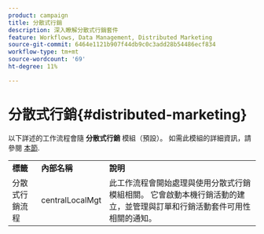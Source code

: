 ```yaml
---
product: campaign
title: 分散式行銷
description: 深入瞭解分散式行銷套件
feature: Workflows, Data Management, Distributed Marketing
source-git-commit: 6464e1121b907f44db9c0c3add28b54486ecf834
workflow-type: tm+mt
source-wordcount: '69'
ht-degree: 11%

---
```



# 分散式行銷{#distributed-marketing}



以下詳述的工作流程會隨 **分散式行銷** 模組（預設）。 如需此模組的詳細資訊，請參閱 [本節](../distributed-marketing/about-distributed-marketing.md).

<table> 
 <tbody> 
  <tr> 
   <td> <strong>標籤</strong><br /> </td> 
   <td> <strong>內部名稱</strong><br /> </td> 
   <td> <strong>說明</strong><br /> </td> 
  </tr> 
  <tr> 
   <td> <span class="uicontrol">分散式行銷流程</span> <br /> </td> 
   <td> <span class="uicontrol">centralLocalMgt</span> <br /> </td> 
   <td> 此工作流程會開始處理與使用分散式行銷模組相關。 它會啟動本機行銷活動的建立，並管理與訂單和行銷活動套件可用性相關的通知。<br /> </td> 
  </tr> 
 </tbody> 
</table>

